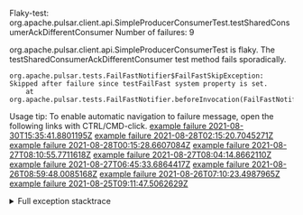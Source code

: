         
Flaky-test: org.apache.pulsar.client.api.SimpleProducerConsumerTest.testSharedConsumerAckDifferentConsumer
Number of failures: 9

org.apache.pulsar.client.api.SimpleProducerConsumerTest is flaky. The testSharedConsumerAckDifferentConsumer test method fails sporadically.

```
org.apache.pulsar.tests.FailFastNotifier$FailFastSkipException: Skipped after failure since testFailFast system property is set.
	at org.apache.pulsar.tests.FailFastNotifier.beforeInvocation(FailFastNotifier.java:88)

```

Usage tip: To enable automatic navigation to failure message, open the following links with CTRL/CMD-click.
[example failure 2021-08-30T15:35:41.8801195Z](https://github.com/apache/pulsar/runs/3463119398?check_suite_focus=true#step:9:3499)
[example failure 2021-08-28T02:15:20.7045271Z](https://github.com/apache/pulsar/runs/3448473880?check_suite_focus=true#step:9:2496)
[example failure 2021-08-28T00:15:28.6607084Z](https://github.com/apache/pulsar/runs/3447917315?check_suite_focus=true#step:9:1864)
[example failure 2021-08-27T08:10:55.7711618Z](https://github.com/apache/pulsar/runs/3440980370?check_suite_focus=true#step:9:2563)
[example failure 2021-08-27T08:04:14.8662110Z](https://github.com/apache/pulsar/runs/3440855241?check_suite_focus=true#step:9:2488)
[example failure 2021-08-27T06:45:33.6864417Z](https://github.com/apache/pulsar/runs/3440411158?check_suite_focus=true#step:9:2489)
[example failure 2021-08-26T08:59:48.0085168Z](https://github.com/apache/pulsar/runs/3430539961?check_suite_focus=true#step:9:3198)
[example failure 2021-08-26T07:10:23.4987965Z](https://github.com/apache/pulsar/runs/3429892136?check_suite_focus=true#step:9:2550)
[example failure 2021-08-25T09:11:47.5062629Z](https://github.com/apache/pulsar/runs/3420085427?check_suite_focus=true#step:10:2456)


<details>
<summary>Full exception stacktrace</summary>
<code><pre>
org.apache.pulsar.tests.FailFastNotifier$FailFastSkipException: Skipped after failure since testFailFast system property is set.
	at org.apache.pulsar.tests.FailFastNotifier.beforeInvocation(FailFastNotifier.java:88)

</pre></code>
</details>

